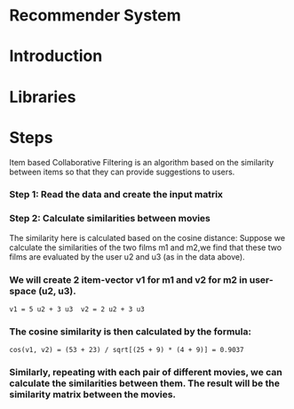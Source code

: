 # Recommender System
# Introduction
# Libraries

# Steps
 Item based Collaborative Filtering is an algorithm based on the similarity between 
 items so that they can provide suggestions to users.
 ### Step 1: Read the data and create the input matrix 
 
 ### Step 2: Calculate similarities between movies
   The similarity here is calculated based on the cosine distance:
   Suppose we calculate the similarities of the two films m1 and m2,we find that these two films are evaluated by the user u2 and u3 (as      in the data above).
   ### We will create 2 item-vector v1 for m1 and v2 for m2 in user-space (u2, u3).
   `v1 = 5 u2 + 3 u3 
    v2 = 2 u2 + 3 u3
   `
   ### The cosine similarity is then calculated by the formula:
   `cos(v1, v2) = (53 + 23) / sqrt[(25 + 9) * (4 + 9)] = 0.9037`
   
   ### Similarly, repeating with each pair of different movies, we can calculate the similarities between them. The result will be the      similarity matrix between the movies.
   
   
